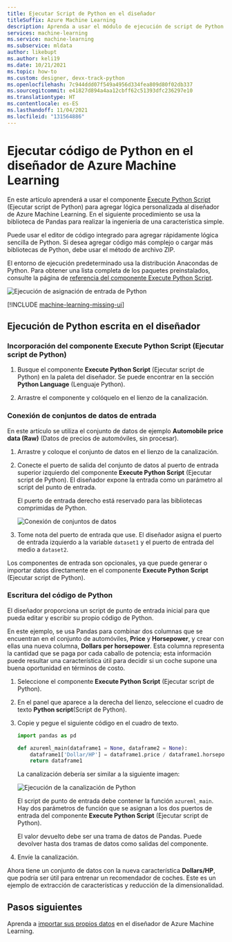 ```yaml
---
title: Ejecutar Script de Python en el diseñador
titleSuffix: Azure Machine Learning
description: Aprenda a usar el módulo de ejecución de script de Python en el diseñador de Azure Machine Learning para ejecutar operaciones personalizadas escritas en Python.
services: machine-learning
ms.service: machine-learning
ms.subservice: mldata
author: likebupt
ms.author: keli19
ms.date: 10/21/2021
ms.topic: how-to
ms.custom: designer, devx-track-python
ms.openlocfilehash: 7c944ddd07f549a4956d334fea809d80f02db337
ms.sourcegitcommit: e41827d894a4aa12cbff62c51393dfc236297e10
ms.translationtype: HT
ms.contentlocale: es-ES
ms.lasthandoff: 11/04/2021
ms.locfileid: "131564886"
---
```

# <a name="run-python-code-in-azure-machine-learning-designer"></a>Ejecutar código de Python en el diseñador de Azure Machine Learning

En este artículo aprenderá a usar el componente [Execute Python Script](algorithm-module-reference/execute-python-script.md) (Ejecutar script de Python) para agregar lógica personalizada al diseñador de Azure Machine Learning. En el siguiente procedimiento se usa la biblioteca de Pandas para realizar la ingeniería de una característica simple.

Puede usar el editor de código integrado para agregar rápidamente lógica sencilla de Python. Si desea agregar código más complejo o cargar más bibliotecas de Python, debe usar el método de archivo ZIP.

El entorno de ejecución predeterminado usa la distribución Anacondas de Python. Para obtener una lista completa de los paquetes preinstalados, consulte la página de [referencia del componente Execute Python Script](algorithm-module-reference/execute-python-script.md).

![Ejecución de asignación de entrada de Python](media/how-to-designer-python/execute-python-map.png)

[!INCLUDE [machine-learning-missing-ui](../../includes/machine-learning-missing-ui.md)]

## <a name="execute-python-written-in-the-designer"></a>Ejecución de Python escrita en el diseñador

### <a name="add-the-execute-python-script-component"></a>Incorporación del componente Execute Python Script (Ejecutar script de Python)

1. Busque el componente **Execute Python Script** (Ejecutar script de Python) en la paleta del diseñador. Se puede encontrar en la sección **Python Language** (Lenguaje Python).

1. Arrastre el componente y colóquelo en el lienzo de la canalización.

### <a name="connect-input-datasets"></a>Conexión de conjuntos de datos de entrada

En este artículo se utiliza el conjunto de datos de ejemplo **Automobile price data (Raw)** (Datos de precios de automóviles, sin procesar). 

1. Arrastre y coloque el conjunto de datos en el lienzo de la canalización.

1. Conecte el puerto de salida del conjunto de datos al puerto de entrada superior izquierdo del componente **Execute Python Script** (Ejecutar script de Python). El diseñador expone la entrada como un parámetro al script del punto de entrada.
    
    El puerto de entrada derecho está reservado para las bibliotecas comprimidas de Python.

    ![Conexión de conjuntos de datos](media/how-to-designer-python/connect-dataset.png)
        

1. Tome nota del puerto de entrada que use. El diseñador asigna el puerto de entrada izquierdo a la variable `dataset1` y el puerto de entrada del medio a `dataset2`. 

Los componentes de entrada son opcionales, ya que puede generar o importar datos directamente en el componente **Execute Python Script** (Ejecutar script de Python).

### <a name="write-your-python-code"></a>Escritura del código de Python

El diseñador proporciona un script de punto de entrada inicial para que pueda editar y escribir su propio código de Python. 

En este ejemplo, se usa Pandas para combinar dos columnas que se encuentran en el conjunto de automóviles, **Price** y **Horsepower**, y crear con ellas una nueva columna, **Dollars per horsepower**. Esta columna representa la cantidad que se paga por cada caballo de potencia; esta información puede resultar una característica útil para decidir si un coche supone una buena oportunidad en términos de costo. 

1. Seleccione el componente **Execute Python Script** (Ejecutar script de Python).

1. En el panel que aparece a la derecha del lienzo, seleccione el cuadro de texto **Python script**(Script de Python).

1. Copie y pegue el siguiente código en el cuadro de texto.

    ```python
    import pandas as pd
    
    def azureml_main(dataframe1 = None, dataframe2 = None):
        dataframe1['Dollar/HP'] = dataframe1.price / dataframe1.horsepower
        return dataframe1
    ```
    La canalización debería ser similar a la siguiente imagen:
    
    ![Ejecución de la canalización de Python](media/how-to-designer-python/execute-python-pipeline.png)

    El script de punto de entrada debe contener la función `azureml_main`. Hay dos parámetros de función que se asignan a los dos puertos de entrada del componente **Execute Python Script** (Ejecutar script de Python).

    El valor devuelto debe ser una trama de datos de Pandas. Puede devolver hasta dos tramas de datos como salidas del componente.
    
1. Envíe la canalización.

Ahora tiene un conjunto de datos con la nueva característica **Dollars/HP**, que podría ser útil para entrenar un recomendador de coches. Este es un ejemplo de extracción de características y reducción de la dimensionalidad. 

## <a name="next-steps"></a>Pasos siguientes

Aprenda a [importar sus propios datos](how-to-designer-import-data.md) en el diseñador de Azure Machine Learning.
